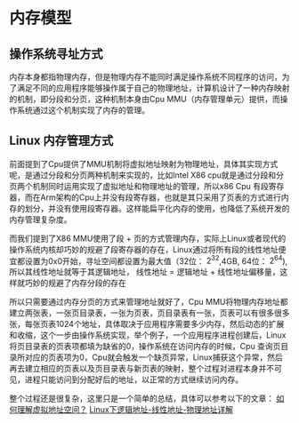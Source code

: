 # 内存模型

## 操作系统寻址方式
内存本身都指物理内存，但是物理内存不能同时满足操作系统不同程序的访问，为了满足不同的应用程序能够操作属于自己的物理地址，计算机设计了一种内存映射的机制，即分段和分页，这种机制本身由Cpu MMU（内存管理单元）提供，而操作系统通过这个机制实现了内存的管理。

## Linux 内存管理方式

前面提到了Cpu提供了MMU机制将虚拟地址映射为物理地址，具体其实现方式呢，是通过分段和分页两种机制来实现的，比如Intel X86 cpu就是通过分段和分页两个机制同时运用实现了虚拟地址和物理地址的管理，所以x86 Cpu 有段寄存器，而在Arm架构的Cpu上并没有段寄存器，也就是其只采用了页表的方式进行内存的划分，并没有使用段寄存器。这样能扁平化内存的使用，也降低了系统开发的内存管理复杂度。

而我们提到了X86 MMU使用了段 + 页的方式管理内存，实际上Linux或者现代的操作系统内核却巧妙的规避了段寄存器的存在，Linux通过将所有段的线性地址便宜都设置为0x0开始，寻址空间都设置为最大值（32位： $2^{32}$,4GB, 64位： $2^{64}$), 所以其线性地址就等于其逻辑地址， 线性地址 = 逻辑地址 + 线性地址偏移量，这样就巧妙的规避了内存分段的存在

所以只需要通过内存分页的方式来管理地址就好了，Cpu MMU将物理内存地址都建立两张表，一张页目录表，一张为页表，页目录表有一张，页表可以有很多很多张，每张页表1024个地址，具体取决于应用程序需要多少内存，然后动态的扩展和收缩，这个一步由操作系统实现，举个例子，一个应用程序进程创建后，Linux将页目录表的页表项都填为缺省的0，操作系统在访问内存的时候，Cpu 查询页目录所对应的页表项为0，Cpu就会触发一个缺页异常，Linux捕获这个异常，然后再去建立相应的页表以及页目录表与新页表的映射，整个过程对进程本身并不可见，进程只能访问到分配好后的地址，以正常的方式继续访问内存。

整个过程还是很复杂，这里只是一个简单的总结，具体可以参考以下的文章：
[如何理解虚拟地址空间？](https://www.zhihu.com/question/290504400?utm_id=0)
[Linux下逻辑地址-线性地址-物理地址详解](https://zhuanlan.zhihu.com/p/149674856)